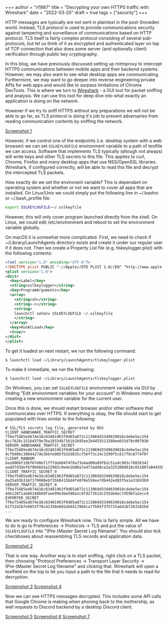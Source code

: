 +++
author = "rl1987"
title = "Decrypting your own HTTPS traffic with Wireshark"
date = "2022-03-20"
draft = true
tags = ["security"]
+++

HTTP messages are typically are not sent in plaintext in the post-Snowden world. Instead, TLS protocol is used
to provide communications security against tampering and surveillance of communications based on HTTP protocol.
TLS itself is fairly complex protocol consisting of several sub-protocols, but let us think of it as encrypted
and authenticated layer on top of TCP connection that also does some server (and optionally client) verification through
public key cryptography.

In this blog, we have previously discussed setting up mitmproxy to intercept HTTPS communications between
mobile apps and their backend systems. However, we may also want to see what desktop apps are communicating.
Furthermore, we may want to go deeper into reverse engineering private APIs for web apps and would like to 
surpass limitations of Chrome DevTools. This is where we turn to [Wireshark](https://www.wireshark.org/) -
a GUI tool for packet sniffing and analysis. We can use this tool for deep dive into what exactly
an application is doing on the network.

However if we try to sniff HTTPS without any preparations we will not be able to go far, as TLS protocol
is doing it's job to prevent adversaries from reading communication contents by sniffing the network.

[Screenshot 1](/2022-03-20_14.32.05.png)

However, if we control one of the endpoints (i.e. desktop system with a web browser) we can set
`SSLKEYLOGFILE` environment variable to a path of textfile we can access. Software that implements
TLS typically (altough not always) will write keys and other TLS secrets to this file. This applies
to curl, Chrome, Firefox and many desktop apps that use NSS/OpenSSL libraries. Wireshark, if configured
correctly, will be able to read this file and decrypt the intercepted TLS packets.

How exactly do we set the environent variable? This is dependant on operating system and whether or not
we want to cover all apps that are installed. On Linux/Unix we could simply put the following line
in ~/.bashrc or ~/.bash_profile file:

```bash
export SSLKEYLOGFILE=~/.sslkeyfile
```

However, this will only cover program launched directly from the shell. On Linux, we could edit
/etc/environment and reboot to set the environment variable globally.

On macOS it is somewhat more complicated. First, we need to check if ~/Library/LaunchAgents directory
exists and create it under our regular user if it does not. Then we create a Property List file
(e.g. tlskeylogger.plist) with the following contents:

```xml
<?xml version="1.0" encoding="UTF-8"?>
<!DOCTYPE plist PUBLIC "-//Apple//DTD PLIST 1.0//EN" "http://www.apple.com/DTDs/PropertyList-1.0.dtd">
<plist version="1.0">
<dict>
  <key>Label</key>
  <string>sslkeylogger</string>
  <key>ProgramArguments</key>
  <array>
    <string>sh</string>
    <string>-c</string>
    <string>
    launchctl setenv SSLKEYLOGFILE ~/.sslkeyfile
    </string>
  </array>
  <key>RunAtLoad</key>
  <true/>
</dict>
</plist>
```

To get it loaded on next restart, we run the following command:

```
$ launchctl load ~/Library/LaunchAgents/tlskeylogger.plist
```

To make it immediate, we run the following:

```
$ launchctl load ~/Library/LaunchAgents/tlskeylogger.plist
```

On Windows, you can set `SSLKEYLOGFILE` environment variable via GUI by finding
"Edit environment variables for your account" in Windows menu and creating a new environment
variable for the current user.

Once this is done, we should restart browser and/or other software that communicates over HTTPS.
If everything is okay, the file should start to get populated with lines similar to the following:

```
# SSL/TLS secrets log file, generated by NSS
CLIENT_HANDSHAKE_TRAFFIC_SECRET 7f6e75485ed674e16c83481963f9d65a072c113069d3349639018cdebe5ec154 8cc7626c1516d379e7ba10334b7161b1b95ee2b4455513289ee031d78c007038
SERVER_HANDSHAKE_TRAFFIC_SECRET 7f6e75485ed674e16c83481963f9d65a072c113069d3349639018cdebe5ec154 9cfb00bc3004427de3bbfe005fb32d835cf56ff3c24c3299f5c817f8c8774f0f
CLIENT_RANDOM bea906bf19bf67d0ef1ff7de604f470a73e4ad00a89f62c51adc903c78836342 aadd7d3defb78946d1a22992c9ede2b00a7a4f3add8ce2a3252000818c031887a044358e40665807d6ec813f2fb8d173
CLIENT_TRAFFIC_SECRET_0 7f6e75485ed674e16c83481963f9d65a072c113069d3349639018cdebe5ec154 da25a93b3167179088ebf35b8415bd4f48f0e558ee7db442ed83fba1e31693b9
SERVER_TRAFFIC_SECRET_0 7f6e75485ed674e16c83481963f9d65a072c113069d3349639018cdebe5ec154 4de128f1ab06148bb9faee99e3be590a1c9fd27261dc255de8ec7d59bfa2eccd
EXPORTER_SECRET 7f6e75485ed674e16c83481963f9d65a072c113069d3349639018cdebe5ec154 b1f5242bfe9853f78c41358e602ab6417864ca7fb05f3f5715a641bf263102bd
...
```

We are ready to configure Wireshark now. This is fairly simple. All we have to do is go to Preferences -> 
Protocols -> TLS and put the value of `SSLKEYLOGFILE` into "(Pre-)Master Secret Log filename". 
You should also tick checkboxes about reassembling TLS records and application data.

[Screenshot 2](/2022-03-20_15.40.02.png)

That is one way. Another way is to start sniffing, right click on a TLS packet, then 
choosing "Protocol Preferences -> Transport Layer Security -> (Pre-)Master Secret Log
filename" and clicking that. Wireshark will open a textfield on the top to let you input a path 
to the file that it needs to read for decryption.

[Screenshot 3](/2022-03-20_15.40.55.png)
[Screenshot 4](/2022-03-20_15.41.07.png)

Now we can see HTTPS messages decrypted. This includes some API calls that Google Chrome 
is making when phoning back to the mothership, as well requests to Discord backend by a 
desktop Discord client.

[Screenshot 5](/2022-03-20_14.40.27.png)
[Screenshot 6](/2022-03-20_14.58.31.png)
[Screenshot 7](/2022-03-20_14.45.42.png)



